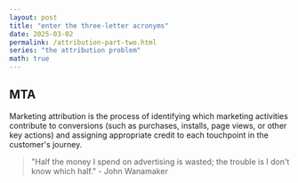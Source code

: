 ```yaml
---
layout: post
title: "enter the three-letter acronyms"
date: 2025-03-02
permalink: /attribution-part-two.html
series: "the attribution problem"
math: true
---
```


## **MTA**

Marketing attribution is the process of identifying which marketing activities contribute to conversions (such as purchases, installs, page views, or other key actions) and assigning appropriate credit to each touchpoint in the customer's journey.

> "Half the money I spend on advertising is wasted; the trouble is I don't know which half." - John Wanamaker
